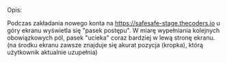 Opis:  

Podczas zakładania nowego konta na https://safesafe-stage.thecoders.io u góry ekranu wyświetla się "pasek postępu". W miarę wypełniania kolejnych obowiązkowych pól, pasek "ucieka" coraz bardziej w lewą stronę ekranu. (na środku ekranu zawsze znajduje się akurat pozycja (kropka), którą użytkownik aktualnie uzupełnia)
